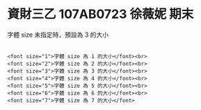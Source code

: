 # 資財三乙 107AB0723 徐薇妮 期末
<html>
 
  <head>
    <title>CH8</title>
  </head>
   
  <body>
    字體 size 未指定時，預設為 3 的大小<br><br>
 
    <font size="1">字體 size 為 1 的大小</font><br>
    <font size="2">字體 size 為 2 的大小</font><br>
    <font size="3">字體 size 為 3 的大小</font><br>
    <font size="4">字體 size 為 4 的大小</font><br>
    <font size="5">字體 size 為 5 的大小</font><br>
    <font size="6">字體 size 為 6 的大小</font><br>
    <font size="7">字體 size 為 7 的大小</font>
  </body>
   
</html>

